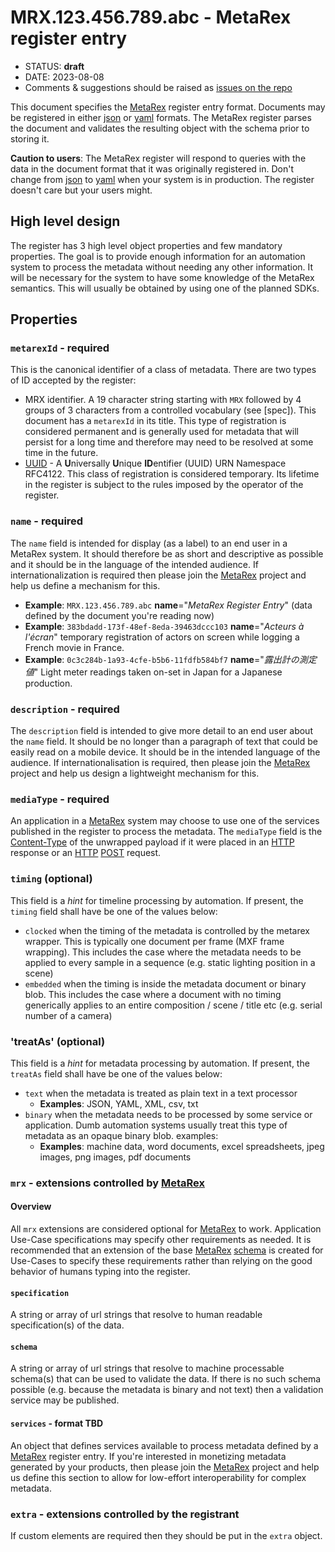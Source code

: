 # MRX.123.456.789.abc - MetaRex register entry

* STATUS: **draft**
* DATE: 2023-08-08
* Comments & suggestions should be raised as [issues on the repo](https://github.com/metarex-media/mrx-hosted/issues)

This document specifies the [MetaRex] register entry format. Documents may be
registered in either [json] or [yaml] formats. The MetaRex register parses the
document and validates the resulting object with the schema prior to storing it.

**Caution to users**: The MetaRex register will respond to queries with the data
in the document format that it was originally registered in. Don't change from
[json] to [yaml] when your system is in production. The register doesn't care
but your users might.

## High level design

The register has 3 high level object properties and few mandatory properties.
The goal is to provide enough information for an automation system to process
the metadata without needing any other information. It will be necessary for the
system to have some knowledge of the MetaRex semantics. This will usually be
obtained by using one of the planned SDKs.

## Properties

### `metarexId` - required

This is the canonical identifier of a class of metadata. There are two types of
ID accepted by the register:

* MRX identifier. A 19 character string starting with `MRX` followed by 4 groups
  of 3 characters from a controlled vocabulary (see [spec]). This document has a
  `metarexId` in its title. This type of registration is considered permanent
  and is generally used for metadata that will persist for a long time and
  therefore may need to be resolved at some time in the future.
* [UUID] -  A **U**niversally **U**nique **ID**entifier (UUID) URN Namespace
  RFC4122. This class of registration is considered temporary. Its lifetime in
  the register is subject to the rules imposed by the operator of the register.

### `name` - required

The `name` field is intended for display (as a label) to an end user in a MetaRex
system. It should therefore be as short and descriptive as possible and it should
be in the language of the intended audience. If internationalization is required
then please join the [MetaRex] project and help us define a mechanism for this.

* **Example**: `MRX.123.456.789.abc`  **name**="_MetaRex Register Entry_" (data defined by the
  document you're reading now)
* **Example**: `383bdadd-173f-48ef-8eda-39463dccc103` **name**="_Acteurs à l'écran_"
  temporary registration of actors on screen while logging a French movie in
  France.
* **Example**: `0c3c284b-1a93-4cfe-b5b6-11fdfb584bf7` **name**="_露出計の測定値_" Light meter
  readings taken on-set in Japan for a Japanese production.

### `description` - required

The `description` field is intended to give more detail to an end user about the
`name` field. It should be no longer than a paragraph of text that could be
easily read on a mobile device. It should be in the intended language of the
audience. If internationalisation is required, then please join the [MetaRex]
project and help us design a lightweight mechanism for this.

### `mediaType` - required

An application in a [MetaRex] system may choose to use one of the services
published in the register to process the metadata. The `mediaType` field is the
[Content-Type] of the unwrapped payload if it were placed in an [HTTP] response
or an [HTTP] [POST] request.

### `timing` (optional)

This field is a _hint_ for timeline processing by automation. If present, the
`timing` field shall have be one of the values below:

* `clocked` when the timing of the metadata is controlled by the metarex
  wrapper. This is typically one document per frame (MXF frame wrapping).
  This includes the case where the metadata needs to be applied to every sample
  in a sequence (e.g. static lighting position in a scene)
* `embedded` when the timing is inside the metadata document or binary blob.
  This includes the case where a document with no timing generically applies to
  an entire composition / scene / title etc (e.g. serial number of a camera)

### 'treatAs' (optional)

This field is a _hint_ for metadata processing by automation. If present, the
`treatAs` field shall have be one of the values below:

* `text` when the metadata is treated as plain text in a text processor
  * **Examples**:  JSON, YAML, XML, csv, txt
* `binary` when the metadata needs to be processed by some service or
  application. Dumb automation systems usually treat this type of metadata as an
  opaque binary blob. examples:
  * **Examples**: machine data,  word documents, excel spreadsheets, jpeg
    images, png images, pdf documents

### `mrx` - extensions controlled by [MetaRex]

#### Overview

All `mrx` extensions are considered optional for [MetaRex] to work. Application
Use-Case specifications may specify other requirements as needed. It is
recommended that an extension of the base [MetaRex] [schema] is created for
Use-Cases to specify these requirements rather than relying on the good behavior
of humans typing into the register.

#### `specification`

A string or array of url strings that resolve to human readable specification(s)
of the data.

#### `schema`

A string or array of url strings that resolve to machine processable schema(s)
that can be used to validate the data. If there is no such schema possible (e.g.
because the metadata is binary and not text) then a validation service may be
published.

#### `services` - format TBD

An object that defines services available to process metadata defined by a
[MetaRex] register entry. If you're interested in monetizing metadata generated
by your products, then please join the [MetaRex] project and help us define this
section to allow for low-effort interoperability for complex metadata.

### `extra` - extensions controlled by the registrant

If custom elements are required then they should be put in the `extra` object.

[content-type]: https://datatracker.ietf.org/doc/html/rfc7231#section-3.1.1.5
[http]:         https://datatracker.ietf.org/doc/html/rfc7231
[json]:         https://www.json.org
[metarex]:      https://metarex.media
[post]:         https://datatracker.ietf.org/doc/html/rfc7231#section-4.3.3
[schema]:       https://github.com/metarex.media/mrx-hosted/MRX.123.456.789.abc/schema.json
[UUID]:         https://datatracker.ietf.org/doc/html/rfc4122
[yaml]:         https://yaml.org
